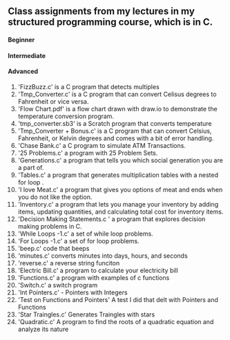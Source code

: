 ## Class assignments from my lectures in my structured programming course, which is in C.

#### Beginner

#### Intermediate

#### Advanced
1. 'FizzBuzz.c' is a C program that detects multiples
2. 'Tmp_Converter.c' is a C program that can convert Celisus degrees to Fahrenheit or vice versa.
3. 'Flow Chart.pdf' is a flow chart drawn with draw.io to demonstrate the temperature conversion program.
4. 'tmp_converter.sb3' is a Scratch program that converts temperature
5. 'Tmp_Converter + Bonus.c' is a C program that can convert Celsius, Fahrenheit, or Kelvin degrees and comes with a bit of error handling.
6. 'Chase Bank.c' a C program to simulate ATM Transactions.
7. '25 Problems.c' a program with 25 Problem Sets.
8. 'Generations.c' a program that tells you which social generation you are a part of.
9. 'Tables.c' a program that generates multiplication tables with a nested for loop .
10. 'I love Meat.c' a program that gives you options of meat and ends when you do not like the option.
11. 'Inventory.c' a program that lets you manage your inventory by adding items, updating quantities, and calculating total cost for inventory items.
12. 'Decision Making Statements.c ' a program that explores decision making problems in C.
13. 'While Loops -1.c' a set of while loop problems.
14. 'For Loops -1.c' a set of for loop problems.
15. 'beep.c' code that beeps 
16. 'minutes.c' converts minutes into days, hours, and seconds
17. 'reverse.c' a reverse string funciton 
18. 'Electric Bill.c' a program to calculate your electricity bill  
19. 'Functions.c' a program with examples of c functions
20. 'Switch.c' a switch program 
21. 'Int Pointers.c' - Pointers with Integers
22. 'Test on Functions and Pointers' A test I did that delt with Pointers and Functions
23. 'Star Traingles.c' Generates Traingles with stars 
24. 'Quadratic.c' A program to find the roots of a quadratic equation and analyze its nature


   
